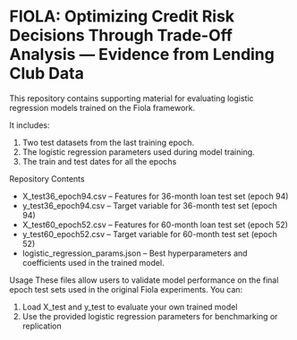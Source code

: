 # FIOLA: Optimizing Credit Risk Decisions Through Trade-Off Analysis — Evidence from Lending Club Data

This repository contains supporting material for evaluating logistic regression models trained on the Fiola framework.

It includes:
1. Two test datasets from the last training epoch.
2. The logistic regression parameters used during model training.
3. The train and test dates for all the epochs

Repository Contents
* X_test36_epoch94.csv – Features for 36-month loan test set (epoch 94)
* y_test36_epoch94.csv – Target variable for 36-month test set (epoch 94)
* X_test60_epoch52.csv – Features for 60-month loan test set (epoch 52)
* y_test60_epoch52.csv – Target variable for 60-month test set (epoch 52)
* logistic_regression_params.json – Best hyperparameters and coefficients used in the trained model.

Usage
These files allow users to validate model performance on the final epoch test sets used in the original Fiola experiments.
You can:
1. Load X_test and y_test to evaluate your own trained model
2. Use the provided logistic regression parameters for benchmarking or replication
